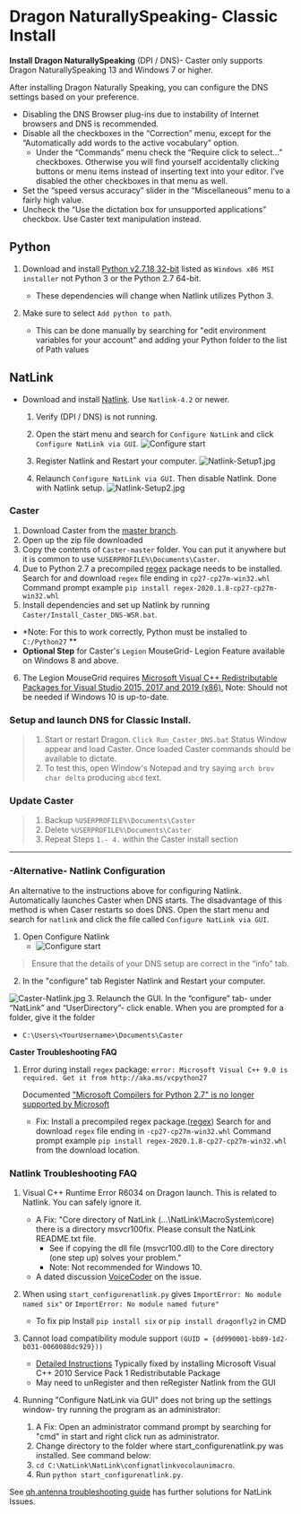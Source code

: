 # Dragon NaturallySpeaking- Classic Install

**Install Dragon NaturallySpeaking** (DPI / DNS)- Caster only supports Dragon NaturallySpeaking 13 and Windows 7 or higher.

After installing Dragon Naturally Speaking, you can configure the DNS settings based on your preference.

- Disabling the DNS Browser plug-ins due to instability of Internet browsers and DNS is recommended.
- Disable all the checkboxes in the “Correction” menu, except for the “Automatically add words to the active vocabulary” option.
    - Under the “Commands” menu check the “Require click to select…” checkboxes.  Otherwise you will find yourself accidentally clicking buttons or menu items instead of inserting text into your editor. I’ve disabled the other checkboxes in that menu as well.
- Set the “speed versus accuracy” slider in the “Miscellaneous” menu to a fairly high value.
- Uncheck the “Use the dictation box for unsupported applications” checkbox. Use Caster text manipulation instead.

## Python

1. Download and install [Python v2.7.18 32-bit](https://www.python.org/downloads/release/python-2718/) listed as `Windows x86 MSI installer` not Python 3 or the Python 2.7 64-bit.

    - These dependencies will change when Natlink utilizes Python 3.

2. Make sure to select `Add python to path`.

    - This can be done manually by searching for "edit environment variables for your account" and adding your Python folder to the list of Path values

## NatLink

- Download and install [Natlink](https://sourceforge.net/projects/natlink/files/natlink/natlink4.2/). Use `Natlink-4.2` or newer.
  
  1. Verify (DPI / DNS) is not running.
  
  2. Open the start menu and search for `Configure NatLink` and click `Configure NatLink via GUI`.
      ![Configure start](https://mathfly.org/images/configure_start.png)

  3. Register Natlink and Restart your computer.
      ![Natlink-Setup1.jpg](https://i.postimg.cc/3wdKsJFS/Natlink-Setup1.jpg)

  4. Relaunch `Configure NatLink via GUI`. Then disable Natlink. Done with Natlink setup.
      ![Natlink-Setup2.jpg](https://i.postimg.cc/j20TGHMv/Natlink-Setup2.jpg)

### Caster

1. Download Caster from the [master branch](https://github.com/dictation-toolbox/Caster/archive/master.zip).
2. Open up the zip file downloaded
3. Copy the contents of `Caster-master` folder. You can put it anywhere but it is common to use `%USERPROFILE%\Documents\Caster`.
4. Due to Python 2.7 a precompiled [regex](https://www.lfd.uci.edu/~gohlke/pythonlibs/#regex) package needs to be installed. 
    Search for and download `regex` file ending in `cp27-cp27m-win32.whl`
    Command prompt example `pip install regex-2020.1.8-cp27-cp27m-win32.whl`
5. Install dependencies and set up Natlink by running `Caster/Install_Caster_DNS-WSR.bat`. 

- *Note: For this to work correctly, Python must be installed to `C:/Python27` **
- **Optional Step** for Caster's `Legion` MouseGrid- Legion Feature available on Windows 8 and above.

6. The Legion MouseGrid requires [Microsoft Visual C++ Redistributable Packages for Visual Studio 2015, 2017 and 2019 (x86).](https://support.microsoft.com/en-nz/help/2977003/the-latest-supported-visual-c-downloads) Note: Should not be needed if Windows 10 is up-to-date.

### **Setup and launch DNS for Classic Install.**

> 1. Start or restart Dragon. `Click Run_Caster_DNS.bat` Status Window appear and load Caster.  Once loaded Caster commands should be available to dictate.
> 2. To test this, open Window's Notepad and try saying `arch brov char delta` producing `abcd` text.

### Update Caster

> 1. Backup `%USERPROFILE%\Documents\Caster`
> 2. Delete `%USERPROFILE%\Documents\Caster`
> 3. Repeat Steps `1.- 4.` within the Caster install section

------

### -Alternative- Natlink Configuration

An alternative to the instructions above for configuring Natlink. Automatically launches Caster when DNS starts. The disadvantage of this method is when Caser restarts so does DNS. Open the start menu and search for `natlink` and click the file called `Configure NatLink via GUI`.

1. Open Configure Natlink
    - ![Configure start](https://mathfly.org/images/configure_start.png)
> Ensure that the details of your DNS setup are correct in the “info” tab.

2. In the "configure" tab Register Natlink and Restart your computer.

  ![Caster-Natlink.jpg](https://i.postimg.cc/d1jN4xcw/Caster-Natlink.jpg)
3. Relaunch the GUI. In the “configure” tab- under “NatLink” and “UserDirectory”- click enable. When you are prompted for a folder, give it the folder
 - `C:\Users\<YourUsername>\Documents\Caster`

**Caster Troubleshooting FAQ**

1. Error during install `regex` package:  `error: Microsoft Visual C++ 9.0 is required. Get it from http://aka.ms/vcpython27`

   Documented ["Microsoft Compilers for Python 2.7" is no longer supported by Microsoft](https://github.com/dictation-toolbox/Caster/issues/890)

   - Fix: Install a precompiled regex package.([regex](https://www.lfd.uci.edu/~gohlke/pythonlibs/#regex)) Search for and download `regex` file ending in `-cp27-cp27m-win32.whl`
     Command prompt example `pip install regex-2020.1.8-cp27-cp27m-win32.whl` from the download location.

### Natlink Troubleshooting FAQ

1. Visual C++ Runtime Error R6034 on Dragon launch. This is related to Natlink. You can safely ignore it.
    - A Fix: "Core directory of NatLink (...\NatLink\MacroSystem\core) there is a directory msvcr100fix. Please consult the NatLink README.txt file.
        - See if copying the dll file (msvcr100.dll) to the Core directory (one step up) solves your problem."  
        - Note: Not recommended for Windows 10.
    - A dated discussion [VoiceCoder](https://groups.yahoo.com/neo/groups/VoiceCoder/conversations/topics/7925) on the issue.
2. When using `start_configurenatlink.py` gives  `ImportError: No module named six"` or `ImportError: No module named future"`
    - To fix pip Install  `pip install six` or `pip install dragonfly2` in CMD
3. Cannot load compatibility module support `(GUID = {dd990001-bb89-1d2-b031-0060088dc929}))`
  
    - [Detailed Instructions](https://qh.antenna.nl/unimacro/installation/problemswithinstallation.html) Typically fixed by installing Microsoft Visual C++ 2010 Service Pack 1 Redistributable Package
    - May need to unRegister and then reRegister Natlink from the GUI

4. Running "Configure NatLink via GUI" does not bring up the settings window- try running the program as an administrator: 
      1. A Fix: Open an administrator command prompt by searching for "cmd" in start and right click run as administrator.
      2. Change directory to the folder where start_configurenatlink.py was installed. See command below:
      3. `cd C:\NatLink\NatLink\confignatlinkvocolaunimacro`.
      4. Run `python start_configurenatlink.py`.

See [qh.antenna troubleshooting guide](https://qh.antenna.nl/unimacro/installation/problemswithinstallation.html) has further solutions for NatLink Issues.